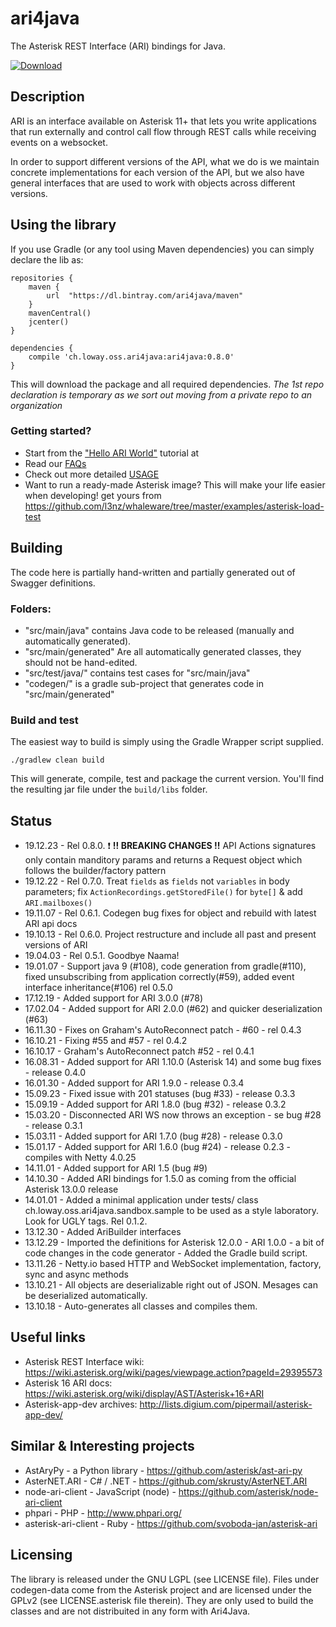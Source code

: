 # ari4java

The Asterisk REST Interface (ARI) bindings for Java.

[![Download](https://api.bintray.com/packages/ari4java/maven/ari4java/images/download.png)](https://bintray.com/ari4java/maven/ari4java/_latestVersion)

## Description

ARI is an interface available on Asterisk 11+ that lets you write applications
that run externally and control call flow through REST calls while receiving
events on a websocket.

In order to support different versions of the API, what we do is we maintain concrete implementations
for each version of the API, but we also have general interfaces that are used to work with objects
across different versions.

## Using the library

If you use Gradle (or any tool using Maven dependencies) you can simply declare the lib as:
```
repositories {
    maven {
        url  "https://dl.bintray.com/ari4java/maven" 
    }
    mavenCentral()
    jcenter()
}

dependencies {
    compile 'ch.loway.oss.ari4java:ari4java:0.8.0'
}
```
This will download the package and all required dependencies.
*The 1st repo declaration is temporary as we sort out moving from a private repo to an organization*

### Getting started?

- Start from the ["Hello ARI World"](https://github.com/l3nz/ari4java/blob/master/docs/HELLOWORLD.md) tutorial at 
- Read our [FAQs](https://github.com/l3nz/ari4java/blob/master/docs/FAQ.md)
- Check out more detailed [USAGE](https://github.com/l3nz/ari4java/blob/master/docs/USAGE.md)
- Want to run a ready-made Asterisk image? This will make your life easier when developing! get
  yours from https://github.com/l3nz/whaleware/tree/master/examples/asterisk-load-test

## Building
The code here is partially hand-written and partially generated out of Swagger definitions.

### Folders:
- "src/main/java" contains Java code to be released (manually and automatically generated). 
- "src/main/generated" Are all automatically generated classes, they should not be hand-edited. 
- "src/test/java/" contains test cases for "src/main/java"
- "codegen/" is a gradle sub-project that generates code in "src/main/generated"

### Build and test
The easiest way to build is simply using the Gradle Wrapper script supplied.
```
./gradlew clean build
```
This will generate, compile, test and package the current version.
You'll find the resulting jar file under the `build/libs` folder.

## Status

* 19.12.23 - Rel 0.8.0. :exclamation: **!! BREAKING CHANGES !!** API Actions signatures only contain manditory params and returns a Request object which follows the builder/factory pattern
* 19.12.22 - Rel 0.7.0. Treat `fields` as `fields` not `variables` in body parameters; fix `ActionRecordings.getStoredFile()` for `byte[]` & add `ARI.mailboxes()`
* 19.11.07 - Rel 0.6.1. Codegen bug fixes for object and rebuild with latest ARI api docs
* 19.10.13 - Rel 0.6.0. Project restructure and include all past and present versions of ARI
* 19.04.03 - Rel 0.5.1. Goodbye Naama!
* 19.01.07 - Support java 9 (#108), code generation from gradle(#110), fixed unsubscribing from application correctly(#59), added event interface inheritance(#106) rel 0.5.0
* 17.12.19 - Added support for ARI 3.0.0 (#78)
* 17.02.04 - Added support for ARI 2.0.0 (#62) and quicker deserialization (#63)
* 16.11.30 - Fixes on Graham's AutoReconnect patch - #60 - rel 0.4.3 
* 16.10.21 - Fixing #55 and #57 - rel 0.4.2
* 16.10.17 - Graham's AutoReconnect patch #52 - rel 0.4.1
* 16.08.31 - Added support for ARI 1.10.0 (Asterisk 14) and some bug fixes - release 0.4.0
* 16.01.30 - Added support for ARI 1.9.0 - release 0.3.4
* 15.09.23 - Fixed issue with 201 statuses (bug #33) - release 0.3.3
* 15.09.19 - Added support for ARI 1.8.0 (bug #32) - release 0.3.2
* 15.03.20 - Disconnected ARI WS now throws an exception - se bug #28 - release 0.3.1
* 15.03.11 - Added support for ARI 1.7.0 (bug #28) - release 0.3.0
* 15.01.17 - Added support for ARI 1.6.0 (bug #24) - release 0.2.3 - compiles with Netty 4.0.25
* 14.11.01 - Added support for ARI 1.5 (bug #9)
* 14.10.30 - Added ARI bindings for 1.5.0 as coming from the official Asterisk 13.0.0 release
* 14.01.01 - Added a minimal application under tests/ class ch.loway.oss.ari4java.sandbox.sample to be used as a style laboratory. Look for UGLY tags. Rel 0.1.2.
* 13.12.30 - Added AriBuilder interfaces
* 13.12.29 - Imported the definitions for Asterisk 12.0.0 - ARI 1.0.0 - a bit of code changes in the code generator - Added the Gradle build script.
* 13.11.26 - Netty.io based HTTP and WebSocket implementation, factory, sync and async methods
* 13.10.21 - All objects are deserializable right out of JSON. Mesages can be deserialized automatically.
* 13.10.18 - Auto-generates all classes and compiles them.


## Useful links
* Asterisk REST Interface wiki: https://wiki.asterisk.org/wiki/pages/viewpage.action?pageId=29395573
* Asterisk 16 ARI docs: https://wiki.asterisk.org/wiki/display/AST/Asterisk+16+ARI
* Asterisk-app-dev archives: http://lists.digium.com/pipermail/asterisk-app-dev/


## Similar & Interesting projects
* AstAryPy - a Python library - https://github.com/asterisk/ast-ari-py
* AsterNET.ARI	- C# / .NET - https://github.com/skrusty/AsterNET.ARI
* node-ari-client - JavaScript (node) - https://github.com/asterisk/node-ari-client
* phpari - PHP - http://www.phpari.org/
* asterisk-ari-client - Ruby - https://github.com/svoboda-jan/asterisk-ari


## Licensing
The library is released under the GNU LGPL (see LICENSE file).
Files under codegen-data come from the Asterisk project and are licensed under the GPLv2 (see LICENSE.asterisk file therein).
They are only used to build the classes and are not distribuited in any form with Ari4Java.

